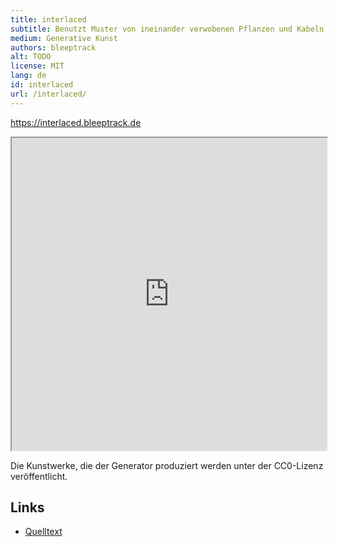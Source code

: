 ```yaml
---
title: interlaced
subtitle: Benutzt Muster von ineinander verwobenen Pflanzen und Kabeln, um spielerisch zu zeigen, dass Technologie und Natur in Harmonie koexistieren können.
medium: Generative Kunst
authors: bleeptrack
alt: TODO
license: MIT
lang: de
id: interlaced
url: /interlaced/
---
```


<https://interlaced.bleeptrack.de>

<iframe src="https://interlaced.bleeptrack.de" width="100%" height="500" ></iframe>

Die Kunstwerke, die der Generator produziert werden unter der CC0-Lizenz veröffentlicht.

## Links

- [Quelltext](https://github.com/bleeptrack/interlaced)

